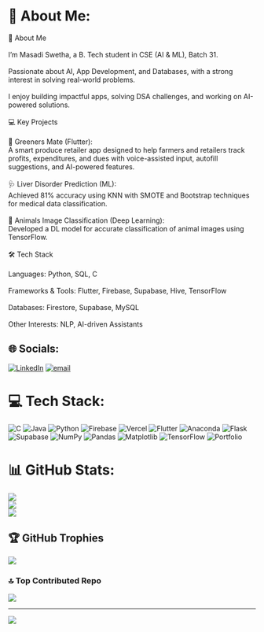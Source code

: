 # 💫 About Me:
🚀 About Me<br><br>I’m Masadi Swetha, a B. Tech student in CSE (AI & ML), Batch 31.<br><br>Passionate about AI, App Development, and Databases, with a strong interest in solving real-world problems.<br><br>I enjoy building impactful apps, solving DSA challenges, and working on AI-powered solutions.<br><br>💻 Key Projects<br><br>🌱 Greeners Mate (Flutter):<br>A smart produce retailer app designed to help farmers and retailers track profits, expenditures, and dues with voice-assisted input, autofill suggestions, and AI-powered features.<br><br>🩺 Liver Disorder Prediction (ML):<br>Achieved 81% accuracy using KNN with SMOTE and Bootstrap techniques for medical data classification.<br><br>🐾 Animals Image Classification (Deep Learning):<br>Developed a DL model for accurate classification of animal images using TensorFlow.<br><br>🛠️ Tech Stack<br><br>Languages: Python, SQL, C<br><br>Frameworks & Tools: Flutter, Firebase, Supabase, Hive, TensorFlow<br><br>Databases: Firestore, Supabase, MySQL<br><br>Other Interests: NLP, AI-driven Assistants


## 🌐 Socials:
[![LinkedIn](https://img.shields.io/badge/LinkedIn-%230077B5.svg?logo=linkedin&logoColor=white)](https://linkedin.com/in/https://www.linkedin.com/in/swetha-masadi-8ba193267/) [![email](https://img.shields.io/badge/Email-D14836?logo=gmail&logoColor=white)](mailto:swetharaomasadi@gmail.com) 

# 💻 Tech Stack:
![C](https://img.shields.io/badge/c-%2300599C.svg?style=for-the-badge&logo=c&logoColor=white) ![Java](https://img.shields.io/badge/java-%23ED8B00.svg?style=for-the-badge&logo=openjdk&logoColor=white) ![Python](https://img.shields.io/badge/python-3670A0?style=for-the-badge&logo=python&logoColor=ffdd54) ![Firebase](https://img.shields.io/badge/firebase-%23039BE5.svg?style=for-the-badge&logo=firebase) ![Vercel](https://img.shields.io/badge/vercel-%23000000.svg?style=for-the-badge&logo=vercel&logoColor=white) ![Flutter](https://img.shields.io/badge/Flutter-%2302569B.svg?style=for-the-badge&logo=Flutter&logoColor=white) ![Anaconda](https://img.shields.io/badge/Anaconda-%2344A833.svg?style=for-the-badge&logo=anaconda&logoColor=white) ![Flask](https://img.shields.io/badge/flask-%23000.svg?style=for-the-badge&logo=flask&logoColor=white) ![Supabase](https://img.shields.io/badge/Supabase-3ECF8E?style=for-the-badge&logo=supabase&logoColor=white) ![NumPy](https://img.shields.io/badge/numpy-%23013243.svg?style=for-the-badge&logo=numpy&logoColor=white) ![Pandas](https://img.shields.io/badge/pandas-%23150458.svg?style=for-the-badge&logo=pandas&logoColor=white) ![Matplotlib](https://img.shields.io/badge/Matplotlib-%23ffffff.svg?style=for-the-badge&logo=Matplotlib&logoColor=black) ![TensorFlow](https://img.shields.io/badge/TensorFlow-%23FF6F00.svg?style=for-the-badge&logo=TensorFlow&logoColor=white) ![Portfolio](https://img.shields.io/badge/Portfolio-%23000000.svg?style=for-the-badge&logo=firefox&logoColor=#FF7139)
# 📊 GitHub Stats:
![](https://github-readme-stats.vercel.app/api?username=swetharaomasadi&theme=darcula&hide_border=false&include_all_commits=true&count_private=true)<br/>
![](https://nirzak-streak-stats.vercel.app/?user=swetharaomasadi&theme=darcula&hide_border=false)<br/>
![](https://github-readme-stats.vercel.app/api/top-langs/?username=swetharaomasadi&theme=darcula&hide_border=false&include_all_commits=true&count_private=true&layout=compact)

## 🏆 GitHub Trophies
![](https://github-profile-trophy.vercel.app/?username=swetharaomasadi&theme=dark&no-frame=false&no-bg=false&margin-w=4)

### 🔝 Top Contributed Repo
![](https://github-contributor-stats.vercel.app/api?username=swetharaomasadi&limit=5&theme=dark&combine_all_yearly_contributions=true)

---
[![](https://visitcount.itsvg.in/api?id=swetharaomasadi&icon=0&color=10)](https://visitcount.itsvg.in)

<!-- Proudly created with GPRM ( https://gprm.itsvg.in ) -->
